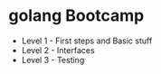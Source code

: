 # golang Bootcamp

- Level 1 - First steps and Basic stuff
- Level 2 - Interfaces
- Level 3 - Testing